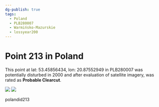 ```yaml
---
dg-publish: true
tags:
  - Poland
  - PLB280007
  - Warmińsko-Mazurskie
  - lossyear200
---
```


# Point 213 in Poland

This point at lat: 53.45856434, lon: 20.87552949 in PLB280007 was potentially disturbed in 2000 and after evaluation of satellite imagery, was rated as **Probable Clearcut**.

<div class='juxtapose' data-showcredits='false'>
<img src='https://baserow-backend-production20240528124524339000000001.s3.amazonaws.com/user_files/XdA7Y7myc31dhB4waYSFrS9S9aQ9xH8d_c7f1162088ac0bb612181adfd751c63f00ffe650f648907947141c950ae70c8f.png' data-label='September 2009' />
<img src='https://baserow-backend-production20240528124524339000000001.s3.amazonaws.com/user_files/bOCiI7ywNqjaloqPr7q7cLHojOVpzz8K_426301fea6504cebf9ed29e9f367f7f4a4bd14f06f8ea009a5d5476e5ca306e7.png' data-label='October 2021' />
</div>

polandid213